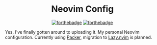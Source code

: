 <div align="center">

# Neovim Config

[![forthebadge](https://forthebadge.com/images/badges/0-percent-optimized.svg)](https://forthebadge.com)
[![forthebadge](https://forthebadge.com/images/badges/ctrl-c-ctrl-v.svg)](https://forthebadge.com)

</div>

Yes, I've finally gotten around to uploading it. My personal Neovim configuration. Currently using [Packer](https://github.com/wbthomason/packer.nvim), migration to [Lazy.nvim](https://github.com/folke/lazy.nvim) is planned.

